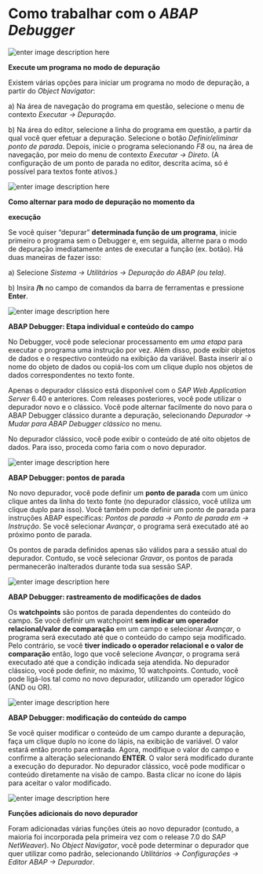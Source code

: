 # **Como trabalhar com o** **_ABAP Debugger_**

![enter image description here](https://raw.githubusercontent.com/emersonleite/abap_praticas/master//fig14.png)

**Execute um programa no modo de depuração**

Existem várias opções para iniciar um programa no modo de depuração, a partir do _Object Navigator_:

a) Na área de navegação do programa em questão, selecione o menu de contexto _Executar → Depuração_.

b) Na área do editor, selecione a linha do programa em questão, a partir da qual você quer efetuar a depuração. Selecione o botão _Definir/eliminar ponto de parada_. Depois, inicie o programa selecionando _F8_ ou, na área de navegação, por meio do menu de contexto _Executar → Direto_. (A configuração de um ponto de parada no editor, descrita acima, só é possível para textos fonte ativos.)

![enter image description here](https://raw.githubusercontent.com/emersonleite/abap_praticas/master//fig15.png)

**Como alternar para modo de depuração no momento da**

**execução**

Se você quiser “depurar” **determinada função de um programa**, inicie primeiro o programa sem o Debugger e, em seguida, alterne para o modo de depuração imediatamente antes de executar a função (ex. botão). Há duas maneiras de fazer isso:

a) Selecione _Sistema → Utilitários → Depuração do ABAP (ou tela)_.

b) Insira **/h** no campo de comandos da barra de ferramentas e pressione **Enter**.

![enter image description here](https://raw.githubusercontent.com/emersonleite/abap_praticas/master//fig16.png)

**ABAP Debugger: Etapa individual e conteúdo do campo**

No Debugger, você pode selecionar processamento em _uma etapa_ para executar o programa uma instrução por vez. Além disso, pode exibir objetos de dados e o respectivo conteúdo na exibição da variável. Basta inserir aí o nome do objeto de dados ou copiá-los com um clique duplo nos objetos de dados correspondentes no texto fonte.

Apenas o depurador clássico está disponível com o _SAP Web Application Server_ 6.40 e anteriores. Com releases posteriores, você pode utilizar o depurador novo e o clássico. Você pode alternar facilmente do novo para o ABAP Debugger clássico durante a depuração, selecionando _Depurador → Mudar para ABAP Debugger clássico_ no menu.

No depurador clássico, você pode exibir o conteúdo de até oito objetos de dados. Para isso, proceda como faria com o novo depurador.

![enter image description here](https://raw.githubusercontent.com/emersonleite/abap_praticas/master//fig17.png)

**ABAP Debugger: pontos de parada**

No novo depurador, você pode definir um **ponto de parada** com um único clique antes da linha do texto fonte (no depurador clássico, você utiliza um clique duplo para isso). Você também pode definir um ponto de parada para instruções ABAP específicas: _Pontos de parada → Ponto de parada em → Instrução_. Se você selecionar _Avançar_, o programa será executado até ao próximo ponto de parada.

Os pontos de parada definidos apenas são válidos para a sessão atual do depurador. Contudo, se você selecionar _Gravar_, os pontos de parada permanecerão inalterados durante toda sua sessão SAP.

![enter image description here](https://raw.githubusercontent.com/emersonleite/abap_praticas/master//fig18.png)

**ABAP Debugger: rastreamento de modificações de dados**

Os **watchpoints** são pontos de parada dependentes do conteúdo do campo. Se você definir um watchpoint **sem indicar um operador relacional/valor de comparação** em um campo e selecionar _Avançar_, o programa será executado até que o conteúdo do campo seja modificado. Pelo contrário, se você **tiver indicado o operador relacional e o valor de comparação** então, logo que você selecione _Avançar_, o programa será executado até que a condição indicada seja atendida. No depurador clássico, você pode definir, no máximo, 10 watchpoints. Contudo, você pode ligá-los tal como no novo depurador, utilizando um operador lógico (AND ou OR).

![enter image description here](https://raw.githubusercontent.com/emersonleite/abap_praticas/master//fig19.png)

**ABAP Debugger: modificação do conteúdo do campo**

Se você quiser modificar o conteúdo de um campo durante a depuração, faça um clique duplo no ícone do lápis, na exibição de variável. O valor estará então pronto para entrada. Agora, modifique o valor do campo e confirme a alteração selecionando **ENTER**. O valor será modificado durante a execução do depurador. No depurador clássico, você pode modificar o conteúdo diretamente na visão de campo. Basta clicar no ícone do lápis para aceitar o valor modificado.

![enter image description here](https://raw.githubusercontent.com/emersonleite/abap_praticas/master//fig20.png)

**Funções adicionais do novo depurador**

Foram adicionadas várias funções úteis ao novo depurador (contudo, a maioria foi incorporada pela primeira vez com o release 7.0 do _SAP NetWeaver_). No _Object Navigator_, você pode determinar o depurador que quer utilizar como padrão, selecionando _Utilitários → Configurações → Editor ABAP → Depurador_.


<!--stackedit_data:
eyJoaXN0b3J5IjpbNTQ3NjczNjEwLDE0NTQxNjQ5NTVdfQ==
-->
<!--stackedit_data:
eyJoaXN0b3J5IjpbNzAxNzg4MjMxLDE4OTgwNTcxMjFdfQ==
-->